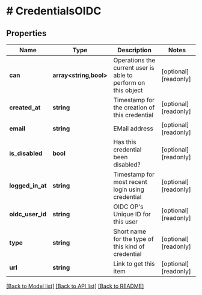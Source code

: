 # # CredentialsOIDC

## Properties

Name | Type | Description | Notes
------------ | ------------- | ------------- | -------------
**can** | **array<string,bool>** | Operations the current user is able to perform on this object | [optional] [readonly]
**created_at** | **string** | Timestamp for the creation of this credential | [optional] [readonly]
**email** | **string** | EMail address | [optional] [readonly]
**is_disabled** | **bool** | Has this credential been disabled? | [optional] [readonly]
**logged_in_at** | **string** | Timestamp for most recent login using credential | [optional] [readonly]
**oidc_user_id** | **string** | OIDC OP&#39;s Unique ID for this user | [optional] [readonly]
**type** | **string** | Short name for the type of this kind of credential | [optional] [readonly]
**url** | **string** | Link to get this item | [optional] [readonly]

[[Back to Model list]](../../README.md#models) [[Back to API list]](../../README.md#endpoints) [[Back to README]](../../README.md)
